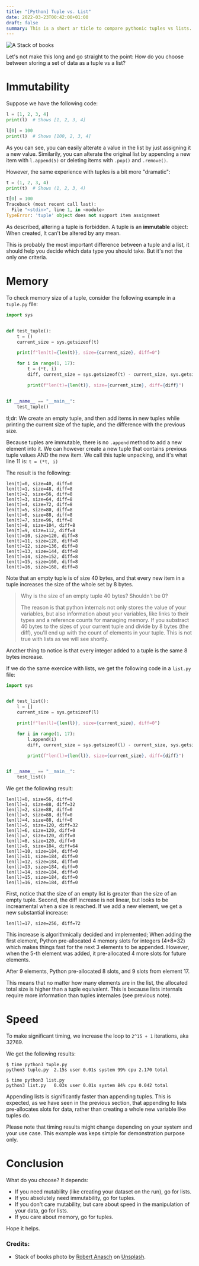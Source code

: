 ```yaml
---
title: "[Python] Tuple vs. List"
date: 2022-03-23T00:42:00+01:00
draft: false
summary: This is a short ar ticle to compare pythonic tuples vs lists.
---
```


![A Stack of books](/2022/03/hero-stack-of-books.jpg "A stack of books")

Let's not make this long and go straight to the point: How do you choose between storing a set of data as a tuple vs a list?

# Immutability

Suppose we have the following code:

```python
l = [1, 2, 3, 4]
print(l)  # Shows [1, 2, 3, 4]

l[0] = 100
print(l)  # Shows [100, 2, 3, 4]
```

As you can see, you can easily alterate a value in the list by just assigning it a new value. Similarily, you can alterate the original list by appending a new item with `l.append(5)` or deleting items with `.pop()` and `.remove()`.

However, the same experience with tuples is a bit more "dramatic":

```python
t = (1, 2, 3, 4)
print(t)  # Shows (1, 2, 3, 4)

t[0] = 100
Traceback (most recent call last):
  File "<stdin>", line 1, in <module>
TypeError: 'tuple' object does not support item assignment
```

As described, altering a tuple is forbidden. A tuple is an **immutable** object: When created, It can't be altered by any mean.

This is probably the most important difference between a tuple and a list, it should help you decide which data type you should take. But it's not the only one criteria.

# Memory

To check memory size of a tuple, consider the following example in a `tuple.py` file:

```python
import sys


def test_tuple():
    t = ()
    current_size = sys.getsizeof(t)

    print(f"len(t)={len(t)}, size={current_size}, diff=0")

    for i in range(1, 17):
        t = (*t, i)
        diff, current_size = sys.getsizeof(t) - current_size, sys.getsizeof(t)

        print(f"len(t)={len(t)}, size={current_size}, diff={diff}")


if __name__ == "__main__":
    test_tuple()
```

tl;dr: We create an empty tuple, and then add items in new tuples while printing the current size of the tuple, and the difference with the previous size.

Because tuples are immutable, there is no `.append` method to add a new element into it. We can however create a new tuple that contains previous tuple values AND the new item. We call this tuple unpacking, and it's what line 11 is: `t = (*t, i)`

The result is the following:

```text
len(t)=0, size=40, diff=0
len(t)=1, size=48, diff=8
len(t)=2, size=56, diff=8
len(t)=3, size=64, diff=8
len(t)=4, size=72, diff=8
len(t)=5, size=80, diff=8
len(t)=6, size=88, diff=8
len(t)=7, size=96, diff=8
len(t)=8, size=104, diff=8
len(t)=9, size=112, diff=8
len(t)=10, size=120, diff=8
len(t)=11, size=128, diff=8
len(t)=12, size=136, diff=8
len(t)=13, size=144, diff=8
len(t)=14, size=152, diff=8
len(t)=15, size=160, diff=8
len(t)=16, size=168, diff=8
```

Note that an empty tuple is of size 40 bytes, and that every new item in a tuple increases the size of the whole set by 8 bytes.

> Why is the size of an empty tuple 40 bytes? Shouldn't be 0?
>
> The reason is that python internals not only stores the value of your variables, but also information about your variables, like links to their types and a reference counts for managing memory. If you substract 40 bytes to the sizes of your current tuple and divide by 8 bytes (the diff), you'll end up with the count of elements in your tuple. This is not true with lists as we will see shortly.

Another thing to notice is that every integer added to a tuple is the same 8 bytes increase.

If we do the same exercice with lists, we get the following code in a `list.py` file:

```python
import sys


def test_list():
    l = []
    current_size = sys.getsizeof(l)

    print(f"len(l)={len(l)}, size={current_size}, diff=0")

    for i in range(1, 17):
        l.append(i)
        diff, current_size = sys.getsizeof(l) - current_size, sys.getsizeof(l)

        print(f"len(l)={len(l)}, size={current_size}, diff={diff}")


if __name__ == "__main__":
    test_list()
```

We get the following result:

```text
len(l)=0, size=56, diff=0
len(l)=1, size=88, diff=32
len(l)=2, size=88, diff=0
len(l)=3, size=88, diff=0
len(l)=4, size=88, diff=0
len(l)=5, size=120, diff=32
len(l)=6, size=120, diff=0
len(l)=7, size=120, diff=0
len(l)=8, size=120, diff=0
len(l)=9, size=184, diff=64
len(l)=10, size=184, diff=0
len(l)=11, size=184, diff=0
len(l)=12, size=184, diff=0
len(l)=13, size=184, diff=0
len(l)=14, size=184, diff=0
len(l)=15, size=184, diff=0
len(l)=16, size=184, diff=0
```

First, notice that the size of an empty list is greater than the size of an empty tuple. Second, the diff increase is not linear, but looks to be increamental when a size is reached. If we add a new element, we get a new substantial increase:

```text
len(l)=17, size=256, diff=72
```

This increase is algorithmically decided and implemented; When adding the first element, Python pre-allocated 4 memory slots for integers (4*8=32) which makes things fast for the next 3 elements to be appended. However, when the 5-th element was added, it pre-allocated 4 more slots for future elements.

After 9 elements, Python pre-allocated 8 slots, and 9 slots from element 17.

This means that no matter how many elements are in the list, the allocated total size is higher than a tuple equivalent. This is because lists internals require more information than tuples internales (see previous note).

# Speed

To make significant timing, we increase the loop to `2^15 + 1` iterations, aka 32769.

We get the following results:

```text
$ time python3 tuple.py
python3 tuple.py  2.15s user 0.01s system 99% cpu 2.170 total

$ time python3 list.py
python3 list.py   0.03s user 0.01s system 84% cpu 0.042 total
```

Appending lists is significantly faster than appending tuples. This is expected, as we have seen in the previous section, that appending to lists pre-allocates slots for data, rather than creating a whole new variable like tuples do.

Please note that timing results might change depending on your system and your use case. This example was keps simple for demonstration purpose only.

# Conclusion

What do you choose? It depends:

- If you need mutability (like creating your dataset on the run), go for lists.
- If you absolutely need immutability, go for tuples.
- If you don't care mutability, but care about speed in the manipulation of your data, go for lists.
- If you care about memory, go for tuples.

Hope it helps.

### Credits:

- Stack of books photo by [Robert Anasch](https://unsplash.com/@diesektion?utm_source=unsplash&utm_medium=referral&utm_content=creditCopyText) on [Unsplash](https://unsplash.com/s/photos/stack).
